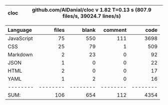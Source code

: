 
cloc|github.com/AlDanial/cloc v 1.82  T=0.13 s (807.9 files/s, 39024.7 lines/s)
--- | ---

Language|files|blank|comment|code
:-------|-------:|-------:|-------:|-------:
JavaScript|75|550|111|3698
CSS|25|79|1|509
Markdown|2|23|0|92
JSON|1|0|0|22
HTML|2|0|0|17
YAML|1|2|0|16
--------|--------|--------|--------|--------
SUM:|106|654|112|4354
